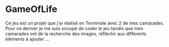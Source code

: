 # GameOfLife

Ce jeu est un projet que j'ai réalisé en Terminale avec 2 de mes camarades.
Pour ce dernier je me suis occupé de coder le jeu tandis que mes camarades ont de la recherche des images, réfléchir aux différents éléments à ajouter ...

